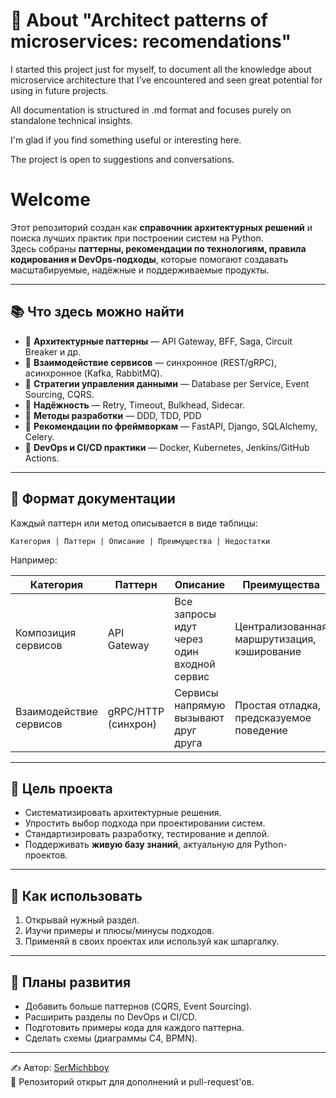 

# 📘 About "Architect patterns of microservices: recomendations"

I started this project just for myself, to document all the knowledge about microservice architecture that I’ve encountered and seen great potential for using in future projects.

All documentation is structured in .md format and focuses purely on standalone technical insights.

I'm glad if you find something useful or interesting here.

The project is open to suggestions and conversations.

# Welcome

Этот репозиторий создан как **справочник архитектурных решений** и поиска лучших практик при построении систем на Python.  
Здесь собраны **паттерны, рекомендации по технологиям, правила кодирования и DevOps-подходы**, которые помогают создавать масштабируемые, надёжные и поддерживаемые продукты.

---

## 📚 Что здесь можно найти

- 🔹 **Архитектурные паттерны** — API Gateway, BFF, Saga, Circuit Breaker и др.  
- 🔹 **Взаимодействие сервисов** — синхронное (REST/gRPC), асинхронное (Kafka, RabbitMQ).  
- 🔹 **Стратегии управления данными** — Database per Service, Event Sourcing, CQRS.  
- 🔹 **Надёжность** — Retry, Timeout, Bulkhead, Sidecar.  
- 🔹 **Методы разработки** — DDD, TDD, PDD
- 🔹 **Рекомендации по фреймворкам** — FastAPI, Django, SQLAlchemy, Celery.  
- 🔹 **DevOps и CI/CD практики** — Docker, Kubernetes, Jenkins/GitHub Actions.  

---

## 📑 Формат документации

Каждый паттерн или метод описывается в виде таблицы:

`Категория | Паттерн | Описание | Преимущества | Недостатки`

Например:

| Категория                 | Паттерн              | Описание                                    | Преимущества                              | Недостатки                              |
|----------------------------|----------------------|---------------------------------------------|--------------------------------------------|------------------------------------------|
| Композиция сервисов        | API Gateway          | Все запросы идут через один входной сервис | Централизованная маршрутизация, кэширование | Точка отказа, нужна высокая доступность |
| Взаимодействие сервисов    | gRPC/HTTP (синхрон) | Сервисы напрямую вызывают друг друга        | Простая отладка, предсказуемое поведение   | Повышенная связность                    |

---

## 🎯 Цель проекта

- Систематизировать архитектурные решения.  
- Упростить выбор подхода при проектировании систем.  
- Стандартизировать разработку, тестирование и деплой.  
- Поддерживать **живую базу знаний**, актуальную для Python-проектов.  

---

## 🚀 Как использовать

1. Открывай нужный раздел.  
2. Изучи примеры и плюсы/минусы подходов.  
3. Применяй в своих проектах или используй как шпаргалку.  

---

## 📌 Планы развития

- Добавить больше паттернов (CQRS, Event Sourcing).  
- Расширить разделы по DevOps и CI/CD.  
- Подготовить примеры кода для каждого паттерна.  
- Сделать схемы (диаграммы C4, BPMN).  

---

✍️ Автор: [SerMichbboy](https://github.com/SerMichbboy)  
📖 Репозиторий открыт для дополнений и pull-request'ов.
